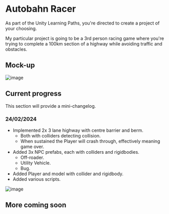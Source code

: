 # Autobahn Racer

As part of the Unity Learning Paths, you're directed to create a project of your choosing.

My particular project is going to be a 3rd person racing game where you're trying to complete a 100km section of a highway while avoiding traffic and obstacles.

## Mock-up

![image](https://github.com/nateforsyth/AutobahnRacer/assets/13162026/2ca9cbfa-09a4-4f84-8f48-8dcbf97470b5)

## Current progress

This section will provide a mini-changelog.

### 24/02/2024

- Implemented 2x 3 lane highway with centre barrier and berm.
  - Both with colliders detecting collision.
  - When sustained the Player will crash through, effectively meaning game over.
- Added 3x NPC prefabs, each with colliders and rigidbodies.
  - Off-roader.
  - Utility Vehicle.
  - Bug.
- Added Player and model with collider and rigidbody.
- Added various scripts.

![image](https://github.com/nateforsyth/AutobahnRacer/assets/13162026/0922447c-b652-4108-9373-7616a9b10091)


## More coming soon
